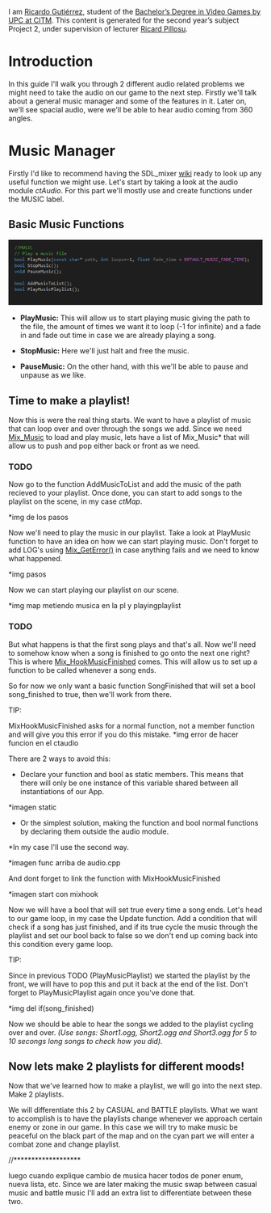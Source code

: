 
I am [Ricardo Gutiérrez](www.linkedin.com/in/ricardo-gutiérrez-5a7a0b161), student of the [Bachelor’s Degree in Video Games by UPC at CITM](https://www.citm.upc.edu/ing/estudis/graus-videojocs/). This content is generated for the second year’s subject Project 2, under supervision of lecturer [Ricard Pillosu](https://es.linkedin.com/in/ricardpillosu).

# Introduction

In this guide I'll walk you through 2 different audio related problems we might need to take the audio on our game to the next step. Firstly we'll talk about a general music manager and some of the features in it. Later on, we'll see spacial audio, were we'll be able to hear audio coming from 360 angles.

# Music Manager

Firstly I'd like to recommend having the SDL_mixer [wiki](http://sdl.beuc.net/sdl.wiki/SDL_mixer) ready to look up any useful function we might use. Let's start by taking a look at the audio module *ctAudio*.
For this part we'll mostly use and create functions under the MUSIC label. 

## Basic Music Functions

![Basic Music Functions](/docs/MusicFuncs.png?raw=true "Basic Music Functions")


* **PlayMusic:** This will allow us to start playing music giving the path to the file, the amount of times we want it to loop (-1 for infinite) and a fade in and fade out time in case we are already playing a song.

* **StopMusic:** Here we'll just halt and free the music.

* **PauseMusic:** On the other hand, with this we'll be able to pause and unpause as we like. 

## Time to make a playlist!

Now this is were the real thing starts. We want to have a playlist of music that can loop over and over through the songs we add. Since we need [Mix_Music](http://sdl.beuc.net/sdl.wiki/Mix_Music) to load and play music, lets have a list of Mix_Music* that will allow us to push and pop either back or front as we need. 

### TODO

Now go to the function AddMusicToList and add the music of the path recieved to your playlist. Once done, you can start to add songs to the playlist on the scene, in my case *ctMap*.

*img de los pasos

Now we'll need to play the music in our playlist. Take a look at PlayMusic function to have an idea on how we can start playing music. Don't forget to add LOG's using [Mix_GetError()](http://sdl.beuc.net/sdl.wiki/Mix_GetError) in case anything fails and we need to know what happened.

*img pasos

Now we can start playing our playlist on our scene.

*img map metiendo musica en la pl y playingplaylist

### TODO

But what happens is that the first song plays and that's all. Now we'll need to somehow know when a song is finished to go onto the next one right? This is where [Mix_HookMusicFinished](https://www.libsdl.org/projects/SDL_mixer/docs/SDL_mixer_69.html) comes. This will allow us to set up a function to be called whenever a song ends.

So for now we only want a basic function SongFinished that will set a bool song_finished to true, then we'll work from there.

TIP:

MixHookMusicFinished asks for a normal function, not a member function and will give you this error if you do this mistake.
*img error de hacer funcion en el ctaudio

There are 2 ways to avoid this:

* Declare your function and bool as static members. This means that there will only be one instance of this variable shared between all instantiations of our App.

*imagen static

* Or the simplest solution, making the function and bool normal functions by declaring them outside the audio module.


*In my case I'll use the second way.

*imagen func arriba de audio.cpp

And dont forget to link the function with MixHookMusicFinished

*imagen start con mixhook

Now we will have a bool that will set true every time a song ends. Let's head to our game loop, in my case the Update function. Add a condition that will check if a song has just finished, and if its true cycle the music through the playlist and set our bool back to false so we don't end up coming back into this condition every game loop.

TIP:

Since in previous TODO (PlayMusicPlaylist) we started the playlist by the front, we will have to pop this and put it back at the end of the list. Don't forget to PlayMusicPlaylist again once you've done that.

*img del if(song_finished)

Now we should be able to hear the songs we added to the playlist cycling over and over. *(Use songs: Short1.ogg, Short2.ogg and Short3.ogg for 5 to 10 secongs long songs to check how you did).*

## Now lets make 2 playlists for different moods!

Now that we've learned how to make a playlist, we will go into the next step. Make 2 playlists.

We will differentiate this 2 by CASUAL and BATTLE playlists. What we want to accomplish is to have the playlists change whenever we approach certain enemy or zone in our game. In this case we will try to make music be peaceful on the black part of the map and on the cyan part we will enter a combat zone and change playlist.

//*******************


luego cuando explique cambio de musica hacer todos de poner enum, nueva lista, etc. Since we are later making the music swap between casual music and battle music I'll add an extra list to differentiate between these two.
